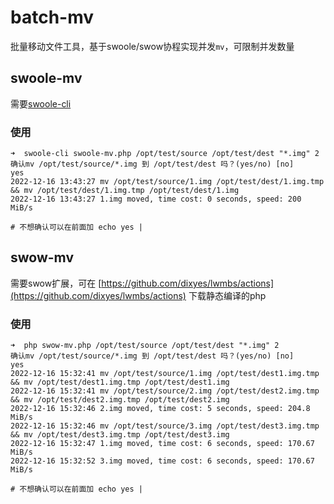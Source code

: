 # batch-mv  
批量移动文件工具，基于swoole/swow协程实现并发`mv`，可限制并发数量    

## swoole-mv  
需要[swoole-cli](https://github.com/swoole/swoole-src/releases/download/v5.0.1/swoole-cli-v5.0.1-linux-x64.tar.xz)  

### 使用  
```
➜  swoole-cli swoole-mv.php /opt/test/source /opt/test/dest "*.img" 2
确认mv /opt/test/source/*.img 到 /opt/test/dest 吗？(yes/no) [no]
yes
2022-12-16 13:43:27 mv /opt/test/source/1.img /opt/test/dest/1.img.tmp && mv /opt/test/dest/1.img.tmp /opt/test/dest/1.img
2022-12-16 13:43:27 1.img moved, time cost: 0 seconds, speed: 200 MiB/s

# 不想确认可以在前面加 echo yes | 
```

## swow-mv  
需要swow扩展，可在 [https://github.com/dixyes/lwmbs/actions](https://github.com/dixyes/lwmbs/actions) 下载静态编译的php

### 使用  
```
➜  php swow-mv.php /opt/test/source /opt/test/dest "*.img" 2
确认mv /opt/test/source/*.img 到 /opt/test/dest 吗？(yes/no) [no]
yes
2022-12-16 15:32:41 mv /opt/test/source/1.img /opt/test/dest1.img.tmp && mv /opt/test/dest1.img.tmp /opt/test/dest1.img
2022-12-16 15:32:41 mv /opt/test/source/2.img /opt/test/dest2.img.tmp && mv /opt/test/dest2.img.tmp /opt/test/dest2.img
2022-12-16 15:32:46 2.img moved, time cost: 5 seconds, speed: 204.8 MiB/s
2022-12-16 15:32:46 mv /opt/test/source/3.img /opt/test/dest3.img.tmp && mv /opt/test/dest3.img.tmp /opt/test/dest3.img
2022-12-16 15:32:47 1.img moved, time cost: 6 seconds, speed: 170.67 MiB/s
2022-12-16 15:32:52 3.img moved, time cost: 6 seconds, speed: 170.67 MiB/s

# 不想确认可以在前面加 echo yes | 
```
